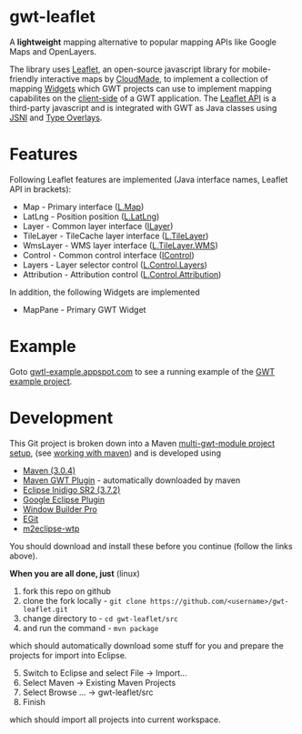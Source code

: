 gwt-leaflet
===========

A __lightweight__ mapping alternative to popular mapping APIs like Google Maps and OpenLayers.

The library uses [Leaflet](http://leaflet.cloudmade.com/), an open-source javascript library for 
mobile-friendly interactive maps by [CloudMade](http://cloudmade.com/), to implement a collection of mapping 
[Widgets](http://google-web-toolkit.googlecode.com/svn/javadoc/latest/com/google/gwt/user/client/ui/Widget.html)
which GWT projects can use to implement mapping capabilites on the [client-side](https://developers.google.com/web-toolkit/doc/latest/FAQ_Client) 
of a GWT application. The [Leaflet API](http://leaflet.cloudmade.com/reference.html) is a third-party javascript
and is integrated with GWT as Java classes using [JSNI](https://developers.google.com/web-toolkit/doc/latest/DevGuideCodingBasicsJSNI)
and [Type Overlays](https://developers.google.com/web-toolkit/doc/latest/DevGuideCodingBasicsOverlay). 

Features
========

Following Leaflet features are implemented (Java interface names, Leaflet API in brackets):

+ Map - Primary interface ([L.Map](http://leaflet.cloudmade.com/reference.html#map-class))
+ LatLng - Position position ([L.LatLng](http://leaflet.cloudmade.com/reference.html#latlng))
+ Layer - Common layer interface ([ILayer](http://leaflet.cloudmade.com/reference.html#ilayer))
+ TileLayer - TileCache layer interface ([L.TileLayer](http://leaflet.cloudmade.com/reference.html#tilelayer))
+ WmsLayer - WMS layer interface ([L.TileLayer.WMS](http://leaflet.cloudmade.com/reference.html#tilelayer-wms))
+ Control - Common control interface  ([IControl](http://leaflet.cloudmade.com/reference.html#icontrol))
+ Layers - Layer selector control ([L.Control.Layers](http://leaflet.cloudmade.com/reference.html#control-layers))
+ Attribution - Attribution control ([L.Control.Attribution](http://leaflet.cloudmade.com/reference.html#control-attribution))

In addition, the following Widgets are implemented

+ MapPane - Primary GWT Widget

Example
=======

Goto [gwtl-example.appspot.com](http://gwtl-example.appspot.com/example.html) to see a running example of the 
[GWT example project](https://github.com/kengu/gwt-leaflet/tree/master/src/gwtl-example).

Development
===========

This Git project is broken down into a Maven 
[multi-gwt-module project setup](http://mojo.codehaus.org/gwt-maven-plugin/user-guide/multiproject.html), 
(see [working with maven](http://code.google.com/p/google-web-toolkit/wiki/WorkingWithMaven))
and is developed using 

+ [Maven (3.0.4)](http://maven.apache.org/download.html)
+ [Maven GWT Plugin](http://mojo.codehaus.org/gwt-maven-plugin) - automatically downloaded by maven
+ [Eclipse Inidigo SR2 (3.7.2)](http://www.eclipse.org/downloads/packages/release/indigo/sr2) 
+ [Google Eclipse Plugin](https://developers.google.com/eclipse/docs/getting_started) 
+ [Window Builder Pro](https://developers.google.com/java-dev-tools/download-wbpro)
+ [EGit](http://www.eclipse.org/egit/)
+ [m2eclipse-wtp](http://download.jboss.org/jbosstools/updates/m2eclipse-wtp)

You should download and install these before you continue (follow the links above). 

**When you are all done, just** (linux)

1. fork this repo on github
2. clone the fork locally - ```git clone https://github.com/<username>/gwt-leaflet.git```
3. change directory to -  ```cd gwt-leaflet/src``` 
4. and run the command - ```mvn package```

which should automatically download some stuff for you and prepare the projects for import into Eclipse.

5. Switch to Eclipse and select File -> Import...
6. Select Maven -> Existing Maven Projects
7. Select Browse ... -> gwt-leaflet/src
8. Finish

which should import all projects into current workspace.
